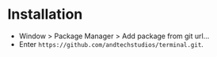 # Installation
* Window > Package Manager > Add package from git url...
* Enter `https://github.com/andtechstudios/terminal.git`.
